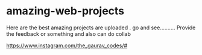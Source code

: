 # amazing-web-projects

Here are the best amazing projects are uploaded . go and see..........
Provide the feedback or something and also can do collab

https://www.instagram.com/the_gaurav_codes/#
